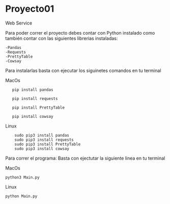 # Proyecto01
Web Service

Para poder correr el proyecto debes contar con Python instalado como también 
contar con las siguientes librerias instaladas:

    -Pandas
    -Requests
    -PrettyTable
    -Cowsay

Para instalarlas basta con ejecutar los siguinetes comandos en tu terminal

MacOs  

       pip install pandas
	   
       pip install requests
	   
       pip install PrettyTable
	   
       pip install cowsay 
                
Linux   

        sudo pip3 install pandas
        sudo pip3 install requests
        sudo pip3 install PrettyTable
        sudo pip3 install cowsay 


Para correr el programa: Basta con ejectutar la siguiente linea en tu terminal

MacOs

    python3 Main.py

Linux 

    python Main.py

